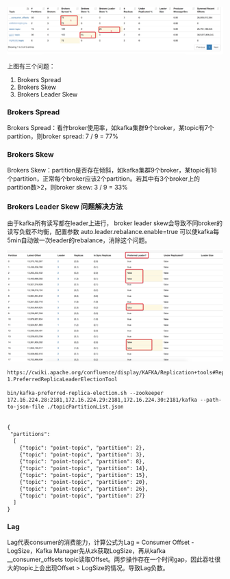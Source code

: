 ![kafka 各种倾斜问题解决方法][1]

上图有三个问题：
1. Brokers Spread
2. Brokers Skew
3. Brokers Leader Skew

### Brokers Spread
Brokers Spread：看作broker使用率，如kafka集群9个broker，某topic有7个partition，则broker spread: 7 / 9 = 77%


### Brokers Skew
Brokers Skew：partition是否存在倾斜，如kafka集群9个broker，某topic有18个partition，正常每个broker应该2个partition。若其中有3个broker上的partition数>2，则broker skew:  3 / 9 = 33%

### Brokers Leader Skew 问题解决方法

由于kafka所有读写都在leader上进行， broker leader skew会导致不同broker的读写负载不均衡，配置参数 auto.leader.rebalance.enable=true 可以使kafka每5min自动做一次leader的rebalance，消除这个问题。

![kafka leader skew问题解决方法][2]

```
https://cwiki.apache.org/confluence/display/KAFKA/Replication+tools#Replicationtools-1.PreferredReplicaLeaderElectionTool

bin/kafka-preferred-replica-election.sh --zookeeper 172.16.224.28:2181,172.16.224.29:2181,172.16.224.30:2181/kafka --path-to-json-file ./topicPartitionList.json


{
 "partitions":
  [
    {"topic": "point-topic", "partition": 2},
    {"topic": "point-topic", "partition": 3},
    {"topic": "point-topic", "partition": 8},
    {"topic": "point-topic", "partition": 14},
    {"topic": "point-topic", "partition": 15},
    {"topic": "point-topic", "partition": 20},
    {"topic": "point-topic", "partition": 26},
    {"topic": "point-topic", "partition": 27}
  ]
}

```
### Lag

Lag代表consumer的消费能力，计算公式为Lag = Consumer Offset - LogSize，Kafka Manager先从zk获取LogSize，再从kafka __consumer_offsets topic读取Offset。两步操作存在一个时间gap，因此吞吐很大的topic上会出现Offset > LogSize的情况。导致Lag负数。


[1]: ../images/kafka/kafka-skew.jpg
[2]: ../images/kafka/broker-leader-skew.png